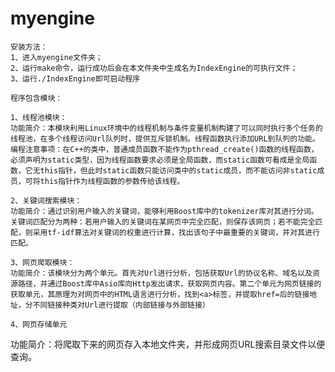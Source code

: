 # myengine
    安装方法：
    1、进入myengine文件夹；
    2、运行make命令，运行成功后会在本文件夹中生成名为IndexEngine的可执行文件；
    3、运行./IndexEngine即可启动程序
    
    程序包含模块：
    
    1、线程池模块：
    功能简介：本模块利用Linux环境中的线程机制与条件变量机制构建了可以同时执行多个任务的线程池，在多个线程访问Url队列时，提供互斥锁机制。线程函数执行添加URL到队列的功能。
    编程注意事项：在C++的类中，普通成员函数不能作为pthread_create()函数的线程函数，必须声明为static类型，因为线程函数要求必须是全局函数，而static函数可看成是全局函数，它无this指针，但此时static函数只能访问类中的static成员，而不能访问非static成员，可将this指针作为线程函数的参数传给该线程。 
    
    2、关键词搜索模块：
    功能简介：通过识别用户输入的关键词，能够利用Boost库中的tokenizer库对其进行分词。关键词匹配分为两种：若用户输入的关键词在某网页中完全匹配，则保存该网页；若不能完全匹配，则采用tf-idf算法对关键词的权重进行计算，找出该句子中最重要的关键词，并对其进行匹配。
    
    3、网页爬取模块：
    功能简介：该模块分为两个单元。首先对Url进行分析，包括获取Url的协议名称、域名以及资源路径，并通过Boost库中Asio库向Http发出请求，获取网页内容。第二个单元为网页链接的获取单元，其原理为对网页中的HTML语言进行分析，找到<a>标签，并提取href=后的链接地址，分不同链接种类对Url进行提取（内部链接与外部链接）
    
    4、网页存储单元
功能简介：将爬取下来的网页存入本地文件夹，并形成网页URL搜索目录文件以便查询。
